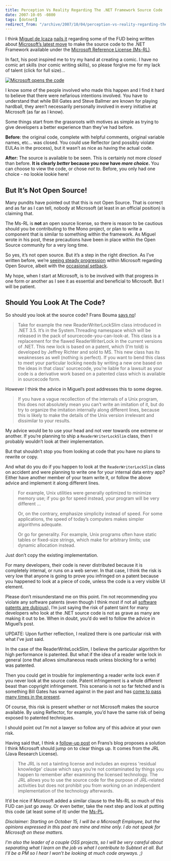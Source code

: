 ```yaml
---
title: Perception Vs Reality Regarding The .NET Framework Source Code
date: 2007-10-05 -0800
tags: [dotnet]
redirect_from: "/archive/2007/10/04/perception-vs-reality-regarding-the-.net-framework-source-code.aspx/"
---
```


I think [Miguel de Icaza](http://tirania.org/blog/ "Miguel de Icaza")
[nails
it](http://tirania.org/blog/archive/2007/Oct-05-2.html "A Journey Into the Dumbo-o-Sphere")
regarding some of the FUD being written about [Microsoft’s latest
move](http://weblogs.asp.net/scottgu/archive/2007/10/03/releasing-the-source-code-for-the-net-framework-libraries.aspx "Releasing the Source Code for the .NET Framework Libraries")
to make the source code to the .NET Framework available under the
[Microsoft Reference License
(Ms-RL)](http://www.microsoft.com/resources/sharedsource/licensingbasics/referencelicense.mspx "Ms-RL").

In fact, his post inspired me to try my hand at creating a comic. I have
no comic art skills (nor comic writing skills), so please forgive me for
my lack of talent (click for full size)...

[![Microsoft opens the
code](https://haacked.com/images/haacked_com/WindowsLiveWriter/PerceptionVsReali.NETFrameworkSourceCode_13213/Microsoft%20opens%20the%20code_thumb_2.png)](https://haacked.com/images/Microsoft-opens-the-code.png "Reality vs Perception")

I know some of the people involved who made this happen and I find it
hard to believe that there were nefarious intentions involved. You have
to understand that while Bill Gates and Steve Ballmer are known for
playing hardball, they aren’t necessarily personally involved in every
initiative at Microsoft (as far as I know).

Some things start from the grassroots with motives as simple as trying
to give developers a better experience than they’ve had before.

**Before**: the original code, complete with helpful comments, original
variable names, etc... was closed. You could use Reflector (and possibly
violate EULAs in the process), but it wasn’t as nice as having the
actual code.

**After:** The source is available to be seen. This is certainly not
more *closed* than before. **It is clearly *better* because you now have
*more choice*.** You can choose to view the code, or chose *not to*.
Before, you only had one choice - no lookie lookie here!

But It’s Not Open Source!
-------------------------

Many pundits have pointed out that this is not Open Source. That is
correct and as far as I can tell, nobody at Microsoft (at least in an
official position) is claiming that.

The Ms-RL is **not** an open source license, so there is reason to be
cautious should you be contributing to the Mono project, or plan to
write a component that is similar to something within the framework. As
Miguel wrote in his post, these precautions have been in place within
the Open Source community for a very long time.

So yes, it’s not open source. But it’s a step in the right direction. As
I’ve written before, we’re [seeing steady
progression](https://haacked.com/archive/2007/07/26/microsoft-and-open-source.aspx "Microsoft and Open Source")
within Microsoft regarding Open Source, albeit with the [occasional
setback](https://haacked.com/archive/2007/05/13/is-fighting-open-source-with-patents-a-smart-move-by.aspx "Is Fighting Open Source with Patents a Smart Move By Microsoft?").

My hope, when I start at Microsoft, is to be involved with that progress
in one form or another as I see it as essential and beneficial to
Microsoft. But I will be patient.

Should You Look At The Code?
----------------------------

So should you look at the source code? Frans Bouma [says
no](http://weblogs.asp.net/fbouma/archive/2007/10/04/don-t-look-at-the-sourcecode-of-net-licensed-under-the-reference-license.aspx "Don’t look at the sourcecode of .NET licensed under the 'Reference License'")!

> Take for example the new ReaderWriterLockSlim class introduced in .NET
> 3.5. It’s in the System.Threading namespace which will be released in
> the pack of sourcecode-you-can-look-at. This class is a replacement
> for the flawed ReaderWriterLock in the current versions of .NET. This
> new lock is based on a patent, which (I’m told) is developed by
> Jeffrey Richter and sold to MS. This new class has its weaknesses as
> well (nothing is perfect). If you want to bend this class to meet your
> particular locking needs by writing a new one based on the ideas in
> that class' sourcecode, you’re liable for a lawsuit as your code is a
> derivative work based on a patented class which is available in
> sourcecode form.

However I think the advice in Miguel’s post addresses this to some
degree.

> If you have a vague recollection of the internals of a Unix program,
> this does not absolutely mean you can’t write an imitation of it, but
> do try to organize the imitation internally along different lines,
> because this is likely to make the details of the Unix version
> irrelevant and dissimilar to your results.

My advice would be to use your head and not veer towards one extreme or
another. If you’re planning to ship a `ReaderWriterLockSlim` class, then
I probably wouldn’t look at their implementation.

But that shouldn’t stop you from looking at code that you have no plans
to rewrite or copy.

And what do you do if you happen to look at the `ReaderWriterLockSlim`
class on accident and were planning to write one for your internal data
entry app? Either have another member of your team write it, or follow
the above advice and implement it along different lines.

> For example, Unix utilities were generally optimized to minimize
> memory use; if you go for speed instead, your program will be very
> different ...
>
> Or, on the contrary, emphasize simplicity instead of speed. For some
> applications, the speed of today’s computers makes simpler algorithms
> adequate.
>
> Or go for generality. For example, Unix programs often have static
> tables or fixed-size strings, which make for arbitrary limits; use
> dynamic allocation instead.

Just don’t copy the existing implementation.

For many developers, their code is never distributed because it is
completely internal, or runs on a web server. In that case, I think the
risk is very low that anyone is going to prove you infringed on a patent
because you happened to look at a piece of code, unless the code is a
very visible UI element.

Please don’t misunderstand me on this point. I’m not recommending you
violate any software patents (even though I think most if not all
[software patents are
dubious](http://www.codinghorror.com/blog/archives/000902.html "The Coming Software Patent Apocalypse")),
I’m just saying the risk of patent taint for many developers who look at
the .NET source code is not as grave as many are making it out to be.
When in doubt, you’d do well to follow the advice in Miguel’s post.

UPDATE: Upon further reflection, I realized there is one particular risk
with what I’ve just said.

In the case of the ReaderWriteLockSlim, I believe the particular
algorithm for high performance is patented. But what if the idea of a
reader write lock in general (one that allows simultaneous reads unless
blocking for a write) was patented.

Then you could get in trouble for implementing a reader write lock even
if you never look at the source code. Patent infringement is a whole
different beast than copyright infringement. This scenario is not so far
fetched and is something Bill Gates has warned against in the past and
has [come to pass many times in the
present](http://www.nytimes.com/2007/06/09/opinion/09lee.html?ex=1339041600&en=a2f3d8f1f3cfcb61&ei=5090&partner=rssuserland&emc=rss "A Patent Lie").

Of course, this risk is present whether or not Microsoft makes the
source available. By using Reflector, for example, you’d have the same
risk of being exposed to patented techniques.

I should point out I’m not a lawyer so follow any of this advice at your
own risk.

Having said that, I think a [follow-up
post](http://weblogs.asp.net/fbouma/archive/2007/10/05/more-on-the-net-sourcecode-and-its-reference-license.aspx "More on the .NET sourcecode and its 'Reference License'")
on Frans’s blog proposes a solution I think Microsoft should jump on to
clear things up. It comes from the JRL (Java Research License).

> The JRL is not a tainting license and includes an express 'residual
> knowledge' clause which says you’re not contaminated by things you
> happen to remember after examining the licensed technology. The JRL
> allows you to use the source code for the purpose of JRL-related
> activities but does not prohibit you from working on an independent
> implementation of the technology afterwards.

It’d be nice if Microsoft added a similar clause to the Ms-RL so much of
this FUD can just go away. Or even better, take the next step and look
at putting this code (at least some of it) under the
[Ms-PL](http://www.microsoft.com/resources/sharedsource/licensingbasics/permissivelicense.mspx "Microsoft Permissive License").

*Disclaimer: Starting on October 15, I will be a Microsoft Employee, but
the opinions expressed in this post are mine and mine only. I do not
speak for Microsoft on these matters.*

*I’m also the leader of a couple OSS projects, so I will be very careful
about separating what I learn on the job vs what I contribute to
Subtext et all.
But I’ll be a PM so I hear I won’t be looking at much code anyways. ;)*

